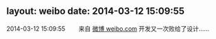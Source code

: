 layout: weibo
date: 2014-03-12 15:09:55
---
<meta name="referrer" content="no-referrer" />

2014-03-12 15:09:55  &nbsp;&nbsp;&nbsp;&nbsp;&nbsp;&nbsp; 来自 <a href="http://weibo.com/" rel="nofollow">微博 weibo.com</a>
开发又一次败给了设计…… ​​​
